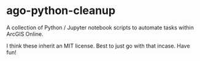 # ago-python-cleanup
A collection of Python / Jupyter notebook scripts to automate tasks within ArcGIS Online.

I think these inherit an MIT license.  Best to just go with that incase.  Have fun!
